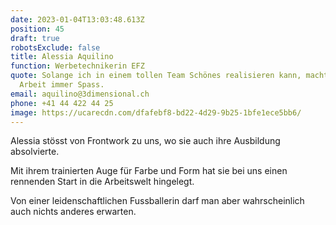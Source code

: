 ```yaml
---
date: 2023-01-04T13:03:48.613Z
position: 45
draft: true
robotsExclude: false
title: Alessia Aquilino
function: Werbetechnikerin EFZ
quote: Solange ich in einem tollen Team Schönes realisieren kann, macht mir die
  Arbeit immer Spass.
email: aquilino@3dimensional.ch
phone: +41 44 422 44 25
image: https://ucarecdn.com/dfafebf8-bd22-4d29-9b25-1bfe1ece5bb6/
---
```

Alessia stösst von Frontwork zu uns, wo sie auch ihre Ausbildung absolvierte.

Mit ihrem trainierten Auge für Farbe und Form hat sie bei uns einen rennenden Start in die Arbeitswelt hingelegt. 

Von einer leidenschaftlichen Fussballerin darf man aber wahrscheinlich auch nichts anderes erwarten.